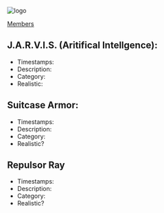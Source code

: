 ![logo](https://github.com/trekshcool/Ironman3/blob/master/Image/Iron-Man-3-Wallpaper-037.jpg)


[Members](https://github.com/trekshcool/Ironman3/blob/master/title.md)

## J.A.R.V.I.S. (Aritifical Intellgence):
- Timestamps: 
- Description: 
- Category: 
- Realistic: 

## Suitcase Armor:
- Timestamps: 
- Description: 
- Category: 
- Realistic?

## Repulsor Ray
- Timestamps: 
- Description: 
- Category: 
- Realistic? 

